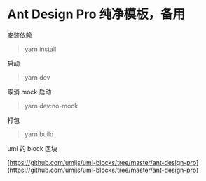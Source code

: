 # Ant Design Pro 纯净模板，备用

安装依赖

> yarn install

启动

> yarn dev

取消 mock 启动

> yarn dev:no-mock

打包

> yarn build

umi 的 block 区块

[https://github.com/umijs/umi-blocks/tree/master/ant-design-pro](https://github.com/umijs/umi-blocks/tree/master/ant-design-pro)
